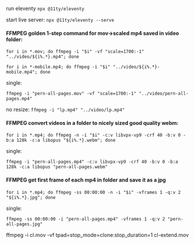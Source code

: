 run eleventy
`npx @11ty/eleventy`

start live server:
`npx @11ty/eleventy --serve`


#### FFMPEG golden 1-step command for mov->scaled mp4 saved in video folder:
`for i in *.mov; do ffmpeg -i "$i" -vf "scale=1700:-1" "../video/${i%.*}.mp4"; done`

`for i in *-mobile.mp4; do ffmpeg -i "$i" "../video/${i%.*}-mobile.mp4"; done`

single:

`ffmpeg -i "pern-all-pages.mov" -vf "scale=1700:-1" "../video/pern-all-pages.mp4"`

no resize:
`ffmpeg -i "lp.mp4" "../video/lp.mp4"`

#### FFMPEG convert videos in a folder to nicely sized good quality webm:
`for i in *.mp4; do ffmpeg -n -i "$i" -c:v libvpx-vp9 -crf 40 -b:v 0 -b:a 128k -c:a libopus "${i%.*}.webm"; done`

single:

`ffmpeg -i "pern-all-pages.mp4" -c:v libvpx-vp9 -crf 40 -b:v 0 -b:a 128k -c:a libopus "pern-all-pages.webm"`

#### FFMPEG get first frame of each mp4 in folder and save it as a jpg
`for i in *.mp4; do ffmpeg -ss 00:00:00 -n -i "$i" -vframes 1 -q:v 2 "${i%.*}.jpg"; done`

single:

`ffmpeg -ss 00:00:00 -i "pern-all-pages.mp4" -vframes 1 -q:v 2 "pern-all-pages.jpg"`




ffmpeg -i cl.mov -vf tpad=stop_mode=clone:stop_duration=1 cl-extend.mov
